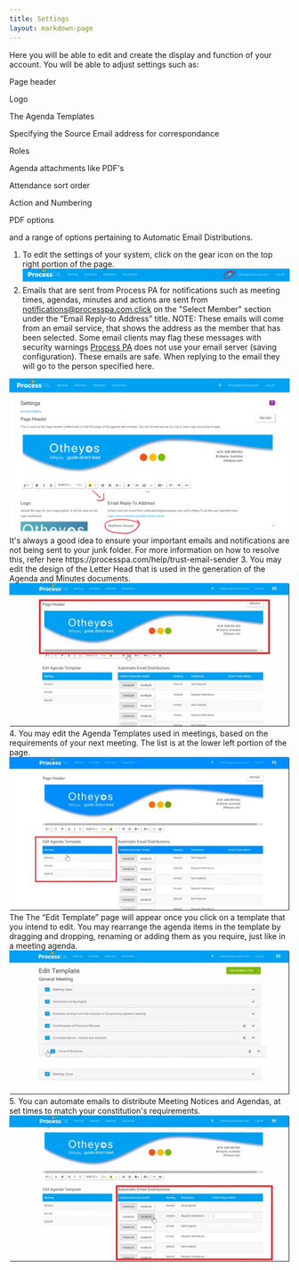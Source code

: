 ```yaml
---
title: Settings
layout: markdown-page
---
```

Here you will be able to edit and create the display and function of your account. You will be able to adjust settings such as:

Page header

Logo

The Agenda Templates

Specifying the Source Email address for correspondance

Roles

Agenda attachments like PDF's

Attendance sort order

Action and Numbering

PDF options

and a range of options pertaining to Automatic Email Distributions.

  1. To edit the settings of your system, click on the gear icon on the top right portion of the page.
    <img class="img-fluid" src="/content/pages/help/settings/settings-icon.png" />
  2. Emails that are sent from Process PA for notifications such as meeting times, agendas, minutes and actions are sent from notifications@processpa.com.click on the "Select Member" section under the “Email Reply-to Address” title. NOTE: These emails will come from an email service, that shows the address as the member that has been selected. Some email clients may flag these messages with security warnings <a href="http://processpa.com/" target="_blank">Process PA</a> does not use your email server (saving configuration). These emails are safe. When replying to the email they will go to the person specified here. 
  <img class="img-fluid" src="/content/pages/help/settings/email-source.png" />
It's always a good idea to ensure your important emails and notifications are not being sent to your junk folder. For more information on how to resolve this, refer here https://processpa.com/help/trust-email-sender
  3. You may edit the design of the Letter Head that is used in the generation of the Agenda and Minutes documents.  
    <img class="img-fluid" src="/content/pages/help/clip_image006_thumb-6.jpg" />
  4. You may edit the Agenda Templates used in meetings, based on the requirements of your next meeting. The list is at the lower left portion of the page.  
    <img class="img-fluid" src="/content/pages/help/clip_image008_thumb-4.jpg" />
    The The “Edit Template” page will appear once you click on a template that you intend to edit. You may rearrange the agenda items in the template by dragging and dropping, renaming or adding them as you require, just like in a meeting agenda.  
    <img class="img-fluid" src="/content/pages/help/clip_image010_thumb-3.jpg" />
  5. You can automate emails to distribute Meeting Notices and Agendas, at set times to match your constitution's requirements.  
    <img class="img-fluid" src="/content/pages/help/clip_image012_thumb-3.jpg" />


